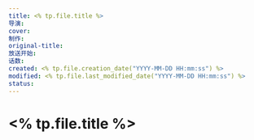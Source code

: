 ```yaml
---
title: <% tp.file.title %>
导演:
cover: 
制作: 
original-title: 
放送开始: 
话数: 
created: <% tp.file.creation_date("YYYY-MM-DD HH:mm:ss") %> 
modified: <% tp.file.last_modified_date("YYYY-MM-DD HH:mm:ss") %>
status: 
---
```


# <% tp.file.title %>